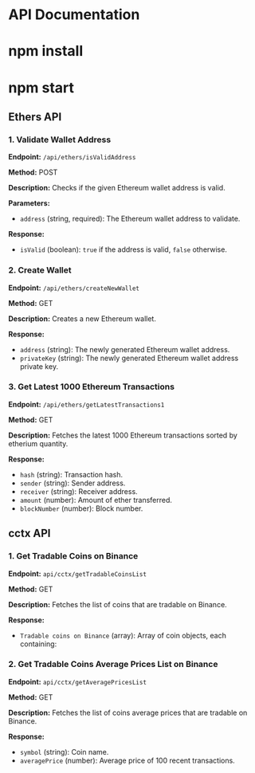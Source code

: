 # API Documentation

# npm install

# npm start

## Ethers API

### 1. Validate Wallet Address

**Endpoint:** `/api/ethers/isValidAddress`

**Method:** POST

**Description:** Checks if the given Ethereum wallet address is valid.

**Parameters:**
- `address` (string, required): The Ethereum wallet address to validate.

**Response:**
- `isValid` (boolean): `true` if the address is valid, `false` otherwise.

### 2. Create Wallet

**Endpoint:** `/api/ethers/createNewWallet`

**Method:** GET

**Description:** Creates a new Ethereum wallet.

**Response:**
- `address` (string): The newly generated Ethereum wallet address.
- `privateKey` (string): The newly generated Ethereum wallet address private key.

### 3. Get Latest 1000 Ethereum Transactions

**Endpoint:** `/api/ethers/getLatestTransactions1`

**Method:** GET

**Description:** Fetches the latest 1000 Ethereum transactions sorted by etherium quantity.

**Response:**
  - `hash` (string): Transaction hash.
  - `sender` (string): Sender address.
  - `receiver` (string): Receiver address.
  - `amount` (number): Amount of ether transferred.
  - `blockNumber` (number): Block number.

## cctx API

### 1. Get Tradable Coins on Binance

**Endpoint:** `api/cctx/getTradableCoinsList`

**Method:** GET

**Description:** Fetches the list of coins that are tradable on Binance.

**Response:**
- `Tradable coins on Binance` (array): Array of coin objects, each containing:


### 2. Get Tradable Coins Average Prices List on Binance

**Endpoint:** `api/cctx/getAveragePricesList`

**Method:** GET

**Description:** Fetches the list of coins average prices that are tradable on Binance.

**Response:**
  - `symbol` (string): Coin name.
  - `averagePrice` (number): Average price of 100 recent transactions.

